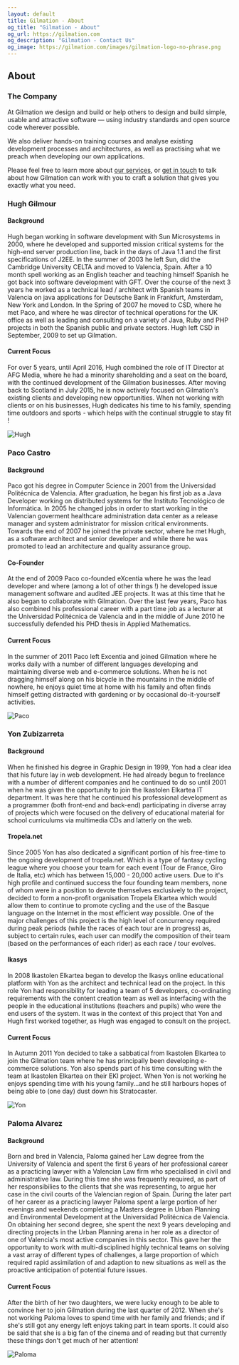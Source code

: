 ```yaml
---
layout: default
title: Gilmation - About
og_title: "Gilmation - About"
og_url: https://gilmation.com
og_description: "Gilmation - Contact Us"
og_image: https://gilmation.com/images/gilmation-logo-no-phrase.png
---
```

<div class="content-header"></div>
<div class="pure-g page-content">
  <div class="pure-u-1 block">
    <h2>About</h2>
  </div>
</div>
<div class="pure-g page-content">
  <div class="pure-u-1 block">
    <h3>The Company</h3>
  </div>
</div>
<div class="pure-g page-content">
  <div class="pure-u-1 block">
      <p>At Gilmation we design and build or help others to design and build simple, usable and attractive software — using industry standards and open source code wherever possible.</p>
      <p>We also deliver hands-on training courses and analyse existing development processes and architectures, as well as practising what we preach when developing our own applications.</p>
      <p>Please feel free to learn more about <a href="services/">our services</a>, or <a href="contact/">get in touch</a> to talk about how Gilmation can work with you to craft a solution that gives you exactly what you need.</p>
  </div>
</div>
<div class="pure-g page-content">
  <div class="pure-u-1 block">
    <h3>Hugh Gilmour</h3>
  </div>
  <div class="pure-u-1">
    <div class="pure-g">
      <div class="pure-u-sm-1-2 pure-u-lg-1-2 block">
        <h4 class="no-margin">Background</h4>
        <p>Hugh began working in software development with Sun Microsystems in 2000, where he developed and supported mission critical systems for the high-end server production line, back in the days of Java 1.1 and the first specifications of J2EE.
        In the summer of 2003 he left Sun, did the Cambridge University CELTA and moved to Valencia, Spain. After a 10 month spell working as an English teacher and teaching himself Spanish he got back into software development with GFT.
        Over the course of the next 3 years he worked as a technical lead / architect with Spanish teams in Valencia on java applications for Deutsche Bank in Frankfurt, Amsterdam, New York and London.
        In the Spring of 2007 he moved to CSD, where he met Paco, and where he was director of technical operations for the UK office as well as leading and consulting on a variety of Java, Ruby and PHP projects in both the Spanish public and private sectors.
        Hugh left CSD in September, 2009 to set up Gilmation.</p>
        <h4>Current Focus</h4>
        <p>For over 5 years, until April 2016, Hugh combined the role of IT Director at AFG Media, where he had a minority shareholding and a seat on the board, with the continued development of the Gilmation businesses.
        After moving back to Scotland in July 2015, he is now actively focused on Gilmation's existing clients and developing new opportunities.
        When not working with clients or on his businesses, Hugh dedicates his time to his family, spending time outdoors and sports - which helps with the continual struggle to stay fit !</p>
      </div>
      <div class="pure-u-sm-1-2 pure-u-lg-1-2 block">
        <img src="/images/hugh.jpg" alt="Hugh" title="Hugh" class="pure-img">
      </div>
    </div>
  </div>
</div>
<div class="pure-g page-content">
  <div class="pure-u-1 block">
    <h3>Paco Castro</h3>
  </div>
  <div class="pure-u-1">
    <div class="pure-g">
      <div class="pure-u-sm-1-2 pure-u-lg-1-2 block">
        <h4 class="no-margin">Background</h4>
        <p>Paco got his degree in Computer Science in 2001 from the Universidad Politécnica de Valencia. After graduation, he began his first job as a Java Developer working on distributed systems for the Instituto Tecnológico de Informática.
        In 2005 he changed jobs in order to start working in the Valencian goverment healthcare administration data center as a release manager and system administrator for mission critical environments.
        Towards the end of 2007 he joined the private sector, where he met Hugh, as a software architect and senior developer and while there he was promoted to lead an architecture and quality assurance group.</p>
        <h4>Co-Founder</h4>
        <p>At the end of 2009 Paco co-founded eXcentia where he was the lead developer and where (among a lot of other things !) he developed issue management software and audited JEE projects. It was at this time that he also began to collaborate with Gilmation.
        Over the last few years, Paco has also combined his professional career with a part time job as a lecturer at the Universidad Politécnica de Valencia and in the middle of June 2010 he successfully defended his PHD thesis in Applied Mathematics.</p>
        <h4>Current Focus</h4>
        <p>In the summer of 2011 Paco left Excentia and joined Gilmation where he works daily with a number of different languages developing and maintaining diverse web and e-commerce solutions.
        When he is not dragging himself along on his bicycle in the mountains in the middle of nowhere, he enjoys quiet time at home with his family and often finds himself getting distracted with gardening or by occasional do-it-yourself activities.</p>
      </div>
      <div class="pure-u-sm-1-2 pure-u-lg-1-2 block">
        <img src="/images/paco.jpg" alt="Paco" title="Paco" class="pure-img">
      </div>
    </div>
  </div>
</div>
<div class="pure-g page-content">
  <div class="pure-u-1 block">
    <h3>Yon Zubizarreta</h3>
  </div>
  <div class="pure-u-1">
    <div class="pure-g">
      <div class="pure-u-sm-1-2 pure-u-lg-1-2 block">
        <h4 class="no-margin">Background</h4>
        <p>When he finished his degree in Graphic Design in 1999, Yon had a clear idea that his future lay in web development.
        He had already begun to freelance with a number of different companies and he continued to do so until 2001 when he was given the opportunity to join the Ikastolen Elkartea IT department.
        It was here that he continued his professional development as a programmer (both front-end and back-end) participating in diverse array of projects which were focused on the delivery of educational material for school curriculums via multimedia CDs and latterly on the web.</p>
        <h4>Tropela.net</h4>
        <p>Since 2005 Yon has also dedicated a significant portion of his free-time to the ongoing development of tropela.net. Which is a type of fantasy cycling league where you choose your team for each event (Tour de France, Giro de Italia, etc) which has between 15,000 - 20,000 active users.
        Due to it's high profile and continued success the four founding team members, none of whom were in a position to devote themselves exclusively to the project, decided to form a non-profit organisation Tropela Elkartea which would allow them to continue to promote cycling and the use of the Basque language on the Internet in the most efficient way possible.
        One of the major challenges of this project is the high level of concurrency required during peak periods (while the races of each tour are in progress) as, subject to certain rules, each user can modify the composition of their team (based on the performances of each rider) as each race / tour evolves.</p>
        <h4>Ikasys</h4>
        <p>In 2008 Ikastolen Elkartea began to develop the Ikasys online educational platform with Yon as the architect and technical lead on the project.
        In this role Yon had responsibility for leading a team of 5 developers, co-ordinating requirements with the content creation team as well as interfacing with the people in the educational institutions (teachers and pupils) who were the end users of the system.
        It was in the context of this project that Yon and Hugh first worked together, as Hugh was engaged to consult on the project.</p>
        <h4>Current Focus</h4>
        <p>In Autumn 2011 Yon decided to take a sabbatical from Ikastolen Elkartea to join the Gilmation team where he has principally been developing e-commerce solutions. Yon also spends part of his time consulting with the team at Ikastolen Elkartea on their EKI project.
        When Yon is not working he enjoys spending time with his young family...and he still harbours hopes of being able to (one day) dust down his Stratocaster.</p>
      </div>
      <div class="pure-u-sm-1-2 pure-u-lg-1-2 block">
        <img src="/images/yon.jpg" alt="Yon" title="Yon" class="pure-img">
      </div>
    </div>
  </div>
</div>
<div class="pure-g page-content">
  <div class="pure-u-1 block">
    <h3>Paloma Alvarez</h3>
  </div>
  <div class="pure-u-1">
    <div class="pure-g">
      <div class="pure-u-sm-1-2 pure-u-lg-1-2 block">
        <h4 class="no-margin">Background</h4>
        <p>Born and bred in Valencia, Paloma gained her Law degree from the University of Valencia and spent the first 6 years of her professional career as a practicing lawyer with a Valencian Law firm who specialised in civil and administrative law.
        During this time she was frequently required, as part of her responsibilies to the clients that she was representing, to argue her case in the civil courts of the Valencian region of Spain. During the later part of her career as a practicing lawyer Paloma spent a large portion of her evenings and weekends completing a Masters degree in Urban Planning and Environmental Development at the Universidad Politécnica de Valencia.
        On obtaining her second degree, she spent the next 9 years developing and directing projects in the Urban Planning arena in her role as a director of one of Valencia's most active companies in this sector.
        This gave her the opportunity to work with multi-disciplined highly technical teams on solving a vast array of different types of challenges, a large proportion of which required rapid assimilation of and adaption to new situations as well as the proactive anticipation of potential future issues.</p>
        <h4>Current Focus</h4>
        <p>After the birth of her two daughters, we were lucky enough to be able to convince her to join Gilmation during the last quarter of 2012.
        When she's not working Paloma loves to spend time with her family and friends; and if she's still got any energy left enjoys taking part in team sports.
        It could also be said that she is a big fan of the cinema and of reading but that currently these things don't get much of her attention!</p>
      </div>
      <div class="pure-u-sm-1-2 pure-u-lg-1-2 block">
        <img src="/images/paloma.jpg" alt="Paloma" title="Paloma" class="pure-img">
      </div>
    </div>
  </div>
</div>
<div class="pure-g page-content bottom-of-page-padding">
  <div class="pure-u-1 pure-u-lg-1-3 block">
  </div>
</div>